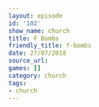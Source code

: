 ```yaml
---
layout: episode
id: '102'
show_name: church
title: F Bombs
friendly_title: f-bombs
date: 27/07/2018
source_url: 
games: []
category: church
tags:
- church
---
```

